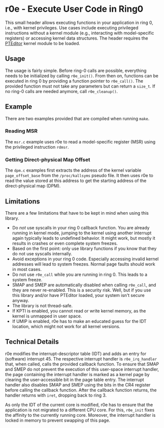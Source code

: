 # r0e - Execute User Code in Ring0

This small header allows executing functions in your application in ring 0, i.e., with kernel privileges. 
Use cases include executing privileged instructions without a kernel module (e.g., interacting with model-specific registers) or accessing kernel data structures. 
The header requires the [PTEditor](https://github.com/misc0110/PTEditor) kernel module to be loaded. 

## Usage

The usage is fairly simple. 
Before ring-0 calls are possible, everything needs to be initialized by calling `r0e_init()`.
From then on, functions can be executed in ring 0 by providing a function pointer to `r0e_call()`. 
The provided function must not take any parameters but can return a `size_t`. 
If no ring-0 calls are needed anymore, call `r0e_cleanup()`.

## Example

There are two examples provided that are compiled when running `make`. 

### Reading MSR
The `msr.c` example uses r0e to read a model-specific register (MSR) using the privileged instruction `rdmsr`. 

### Getting Direct-physical Map Offset
The `dpm.c` examples first extracts the address of the kernel variable `page_offset_base` from the `/proc/kallsyms` pseudo file. It then uses r0e to read the value stored at this address to get the starting address of the direct-physical map (DPM). 

## Limitations
There are a few limitations that have to be kept in mind when using this library.

* Do *not* use syscalls in your ring 0 callback function. You are already running in kernel mode, jumping to the kernel using another interrupt again typically leads to undefined behavior. It might work, but mostly it results in crashes or even complete system freezes. 
* Based on the first point: only use library functions if you know that they do not use syscalls internally. 
* Avoid exceptions in your ring 0 code. Especially accessing invalid kernel addresses will lead to system freezes. Normal page faults should work in most cases. 
* Do not use `r0e_call` while you are running in ring 0. This leads to a system freeze. 
* SMAP and SMEP are automatically disabled when calling `r0e_call`, and they are never re-enabled. This is a security risk. Well, but if you use this library and/or have PTEditor loaded, your system isn't secure anyway. 
* The library is not thread-safe. 
* If KPTI is enabled, you cannot read or write kernel memory, as the kernel is unmapped in user space.
* If UMIP is enabled, r0e has to make an educated guess for the IDT location, which might not work for all kernel versions.

## Technical Details
r0e modifies the interrupt-descriptor table (IDT) and adds an entry for (software) interrupt 45. 
The respective interrupt handler is `r0e_irq_handler` that, when called, calls the provided callback function. 
To ensure that SMAP and SMEP do not prevent the execution of this user-space interrupt handler, the page containing the interrupt handler is marked as a kernel page by clearing the user-accessible bit in the page table entry. 
The interrupt handler also disables SMAP and SMEP using the bits in the CR4 register before calling the callback function. 
After the callback function returns, the handler returns with `iret`, dropping back to ring 3.

As only the IDT of the current core is modified, r0e has to ensure that the application is not migrated to a different CPU core. 
For this, `r0e_init` fixes the affinity to the currently running core. 
Moreover, the interrupt handler is locked in memory to prevent swapping of this page. 
